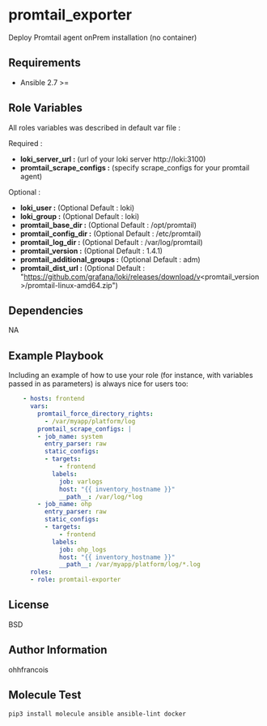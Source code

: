 promtail_exporter
=========

Deploy Promtail agent onPrem installation (no container)

Requirements
------------

- Ansible 2.7 >=

Role Variables
--------------

All roles variables was described in default var file :

Required :

- **loki_server_url :** (url of your loki server http://loki:3100)
- **promtail_scrape_configs :** (specify scrape_configs for your promtail agent)

Optional :

- **loki_user :**   (Optional Default : loki)
- **loki_group :**  (Optional Default : loki)
- **promtail_base_dir :** (Optional Default : /opt/promtail)
- **promtail_config_dir :** (Optional Default : /etc/promtail)
- **promtail_log_dir :** (Optional Default : /var/log/promtail)
- **promtail_version :** (Optional Default : 1.4.1)
- **promtail_additional_groups :** (Optional Default : adm)
- **promtail_dist_url :** (Optional Default : "https://github.com/grafana/loki/releases/download/v<promtail_version>/promtail-linux-amd64.zip")


Dependencies
------------

NA

Example Playbook
----------------

Including an example of how to use your role (for instance, with variables passed in as parameters) is always nice for users too:

```yaml
    - hosts: frontend
      vars:
        promtail_force_directory_rights:
          - /var/myapp/platform/log
        promtail_scrape_configs: |
        - job_name: system
          entry_parser: raw
          static_configs:
          - targets:
              - frontend
            labels:
              job: varlogs
              host: "{{ inventory_hostname }}"
              __path__: /var/log/*log
        - job_name: ohp
          entry_parser: raw
          static_configs:
          - targets:
              - frontend
            labels:
              job: ohp_logs
              host: "{{ inventory_hostname }}"
              __path__: /var/myapp/platform/log/*.log
      roles:
      - role: promtail-exporter
```



License
-------

BSD

Author Information
------------------

ohhfrancois

Molecule Test
------------------

```bash
pip3 install molecule ansible ansible-lint docker
```